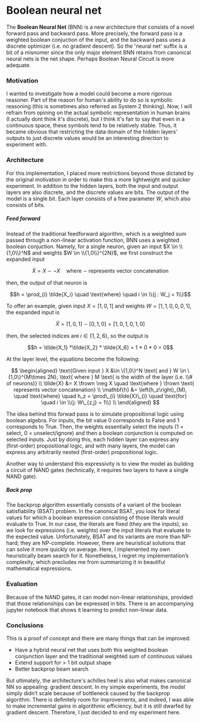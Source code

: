 # Boolean neural net

The **Boolean Neural Net** (BNN) is a new architecture that consists of a novel forward pass and backward pass. More precisely, the forward pass is a weighted boolean conjuction of the input, and the backward pass uses a discrete optimizer (i.e. no gradient descent). So the 'neural net' suffix is a bit of a misnomer since the only major element BNN retains from canonical neural nets is the net shape. Perhaps Boolean Neural Circuit is more adequate. 

### Motivation
I wanted to investigate how a model could become a more rigorous reasoner. Part of the reason for human's ability to do so is symbolic reasoning (this is sometimes also referred as System 2 thinking). Now, I will refrain from opining on the actual symbolic representation in human brains (I actually dont think it's discrete), but I think it's fair to say that even in a continuous space, these symbols tend to be relatively stable. Thus, it became obvious that restricting the data domain of the hidden layers' outputs to just discrete values would be an interesting direction to experiment with.

### Architecture
For this implementation, I placed more restrictions beyond those dictated by the original motivation in order to make this a more lightweight and quicker experiment. In addition to the hidden layers, both the input and output layers are also discrete, and the discrete values are bits. The output of the model is a single bit. Each layer consists of a free parameter $W$, which also consists of bits.

##### Feed forward

Instead of the traditional feedforward algorithm, which is a weighted sum passed through a non-linear activation function, BNN uses a weighted boolean conjuction. Namely, for a single neuron, given an input $X \in \\{1,0\\}^N$ and weights $W \in \\{1,0\\}^{2N}$, we first construct the expanded input

$$ \tilde{X} = X \frown \neg{X} \quad \text{where} \frown \text{represents vector concatenation}$$

then, the output of that neuron is

$$h = \prod_{i} \tilde{X_i} \quad \text{where} \quad i \in \\{j : W_j = 1\\}$$

To offer an example, given input $X = [1,0,1]$ and weights $W = [1,1,0,0,0,1]$, the expanded input is

$$ \tilde{X} = [1,0,1] \frown [0,1,0] = [1,0,1,0,1,0] $$

then, the selected indices are $i \in \{1,2,6\}$, so the output is

$$h = \tilde{X_1} *\tilde{X_2} * \tilde{X_6} = 1 * 0 * 0 = 0$$

At the layer level, the equations become the following:

$$
\begin{aligned}
\text{Given input } X &\in \{1,0\}^N \text{ and } W \in \{1,0\}^{M\times 2N}, \text{ where } M \text{ is the width of the layer (i.e. \\# of neurons)} \\
\tilde{X} &= X \frown \neg X \quad \text{where } \frown \text{ represents vector concatenation} \\
\mathbf{h} &= \left(h_z\right)_{M}, \quad \text{where} \quad h_z = \prod\_{i} \tilde{X}\_{i} \quad \text{for} \quad i \in \\{j: W\_{z,j} = 1\\} \\
\end{aligned}
$$

 
The idea behind this forwad pass is to simulate propositional logic using boolean algebra. For inputs, the bit value 0 corresponds to False and 1 corresponds to True. Then, the weights essentially select the inputs (1 = select, 0 = unselect/ignore) and then a boolean conjunction is computed on selected inputs. Just by doing this, each hidden layer can express any (first-order) propositional logic, and with many layers, the model can express any arbitrarily nested (first-order) propositional logic. 

Another way to understand this expressivity is to view the model as building a circuit of NAND gates (technically, it requires two layers to have a single NAND gate).

##### Back prop
The backprop algorithm essentially consists of a variant of the boolean satisfiability (BSAT) problem. In the canonical BSAT, you look for literal values for which a boolean expression consisting of those literals would evaluate to True. In our case, the literals are fixed (they are the inputs), so we look for expressions (i.e. weights) over the input literals that evaluate to the expected value. Unfortunately, BSAT and its variants are more than NP-hard; they are NP-complete. However, there are heuristical solutions that can solve it more quickly on average. Here, I implemented my own heuristically beam search for it. Nonetheless, I regret my implementation’s complexity, which precludes me from summarizing it in beautiful mathematical expressions.

### Evaluation
Because of the NAND gates, it can model non-linear relationships, provided that those relationships can be expressed in bits. There is an accompanying jupyter notebook that shows it learning to predict non-linear data.

### Conclusions
This is a proof of concept and there are many things that can be improved:
- Have a hybrid neural net that uses both this weighted boolean conjunction layer and the traditional weighted sum of continuous values
- Extend support for > 1 bit output shape
- Better backprop beam search

But ultimately, the architecture's achilles heel is also what makes canonical NN so appealing: gradient descent. In my simple experiments, the model simply didn’t scale because of bottleneck caused by the backprop algorithm. There is definitely room for improvements, and indeed, I was able to make incremental gains in algorithmic efficiency, but it is still dwarfed by gradient descent. Therefore, I just decided to end my experiment here.